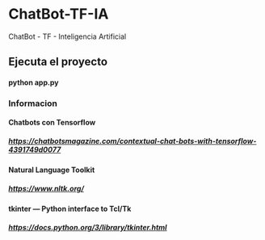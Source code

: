 # ChatBot-TF-IA
ChatBot - TF - Inteligencia Artificial

## Ejecuta el proyecto
#### python app.py

### Informacion
#### Chatbots con Tensorflow
##### https://chatbotsmagazine.com/contextual-chat-bots-with-tensorflow-4391749d0077

#### Natural Language Toolkit
##### https://www.nltk.org/

#### tkinter — Python interface to Tcl/Tk
##### https://docs.python.org/3/library/tkinter.html
